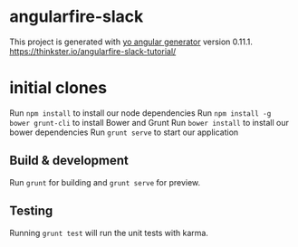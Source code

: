# angularfire-slack

This project is generated with [yo angular generator](https://github.com/yeoman/generator-angular)
version 0.11.1.
https://thinkster.io/angularfire-slack-tutorial/

# initial clones

Run `npm install` to install our node dependencies
Run `npm install -g bower grunt-cli` to install Bower and Grunt
Run `bower install` to install our bower dependencies
Run `grunt serve` to start our application

## Build & development

Run `grunt` for building and `grunt serve` for preview.

## Testing

Running `grunt test` will run the unit tests with karma.
